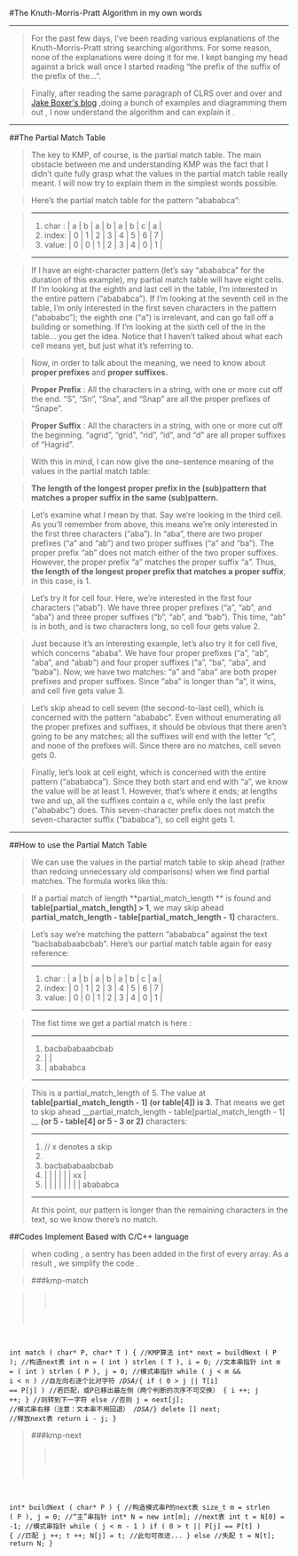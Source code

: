 #The Knuth-Morris-Pratt Algorithm in my own words
***
>For the past few days, I’ve been reading various explanations of the Knuth-Morris-Pratt string searching algorithms. For some reason, none of the explanations were doing it for me. I kept banging my head against a brick wall once I started reading “the prefix of the suffix of the prefix of the…”.

>Finally, after reading the same paragraph of CLRS over and over and [Jake Boxer's blog](http://jakeboxer.com/blog/2009/12/13/the-knuth-morris-pratt-algorithm-in-my-own-words/) ,doing a bunch of examples and diagramming them out , I now understand the algorithm and can explain it .
***

##The Partial Match Table
>The key to KMP, of course, is the partial match table. The main obstacle between me and understanding KMP was the fact that I didn’t quite fully grasp what the values in the partial match table really meant. I will now try to explain them in the simplest words possible.

>Here’s the partial match table for the pattern “abababca”:

>***
>1. char :  | a | b | a | b | a | b | c | a |
>2. index: | 0 | 1 | 2 | 3 | 4 | 5 | 6 | 7 |
>3. value: | 0 | 0 | 1 | 2 | 3 | 4 | 0 | 1 |

>***

>If I have an eight-character pattern (let’s say “abababca” for the duration of this example), my partial match table will have eight cells. If I’m looking at the eighth and last cell in the table, I’m interested in the entire pattern (“abababca”). If I’m looking at the seventh cell in the table, I’m only interested in the first seven characters in the pattern (“abababc”); the eighth one (“a”) is irrelevant, and can go fall off a building or something. If I’m looking at the sixth cell of the in the table… you get the idea. Notice that I haven’t talked about what each cell means yet, but just what it’s referring to.

>Now, in order to talk about the meaning, we need to know about **proper prefixes** and **proper suffixes.**

>**Proper Prefix** : All the characters in a string, with one or more cut off the end. “S”, “Sn”, “Sna”, and “Snap” are all the proper prefixes of “Snape”.

>**Proper Suffix** : All the characters in a string, with one or more cut off the beginning. “agrid”, “grid”, “rid”, “id”, and “d” are all proper suffixes of “Hagrid”.

>With this in mind, I can now give the one-sentence meaning of the values in the partial match table:

>**The length of the longest proper prefix in the (sub)pattern that matches a proper suffix in the same (sub)pattern.**

>Let’s examine what I mean by that. Say we’re looking in the third cell. As you’ll remember from above, this means we’re only interested in the first three characters (“aba”). In “aba”, there are two proper prefixes (“a” and “ab”) and two proper suffixes (“a” and “ba”). The proper prefix “ab” does not match either of the two proper suffixes. However, the proper prefix “a” matches the proper suffix “a”. Thus, **the length of the longest proper prefix that matches a proper suffix**, in this case, is 1.

>Let’s try it for cell four. Here, we’re interested in the first four characters (“abab”). We have three proper prefixes (“a”, “ab”, and “aba”) and three proper suffixes (“b”, “ab”, and “bab”). This time, “ab” is in both, and is two characters long, so cell four gets value 2.

>Just because it’s an interesting example, let’s also try it for cell five, which concerns “ababa”. We have four proper prefixes (“a”, “ab”, “aba”, and “abab”) and four proper suffixes (“a”, “ba”, “aba”, and “baba”). Now, we have two matches: “a” and “aba” are both proper prefixes and proper suffixes. Since “aba” is longer than “a”, it wins, and cell five gets value 3.

>Let’s skip ahead to cell seven (the second-to-last cell), which is concerned with the pattern “abababc”. Even without enumerating all the proper prefixes and suffixes, it should be obvious that there aren’t going to be any matches; all the suffixes will end with the letter “c”, and none of the prefixes will. Since there are no matches, cell seven gets 0.

>Finally, let’s look at cell eight, which is concerned with the entire pattern (“abababca”). Since they both start and end with “a”, we know the value will be at least 1. However, that’s where it ends; at lengths two and up, all the suffixes contain a c, while only the last prefix (“abababc”) does. This seven-character prefix does not match the seven-character suffix (“bababca”), so cell eight gets 1.
***

##How to use the Partial Match Table
>We can use the values in the partial match table to skip ahead (rather than redoing unnecessary old comparisons) when we find partial matches. The formula works like this:

>If a partial match of length **partial_match_length ** is found and __table[partial_match_length] > 1__, we may skip ahead __partial_match_length - table[partial_match_length - 1]__ characters.

>Let’s say we’re matching the pattern “abababca” against the text “bacbababaabcbab”. Here’s our partial match table again for easy reference:
>***
>1. char :  | a | b | a | b | a | b | c | a |
>2. index: | 0 | 1 | 2 | 3 | 4 | 5 | 6 | 7 |
>3. value: | 0 | 0 | 1 | 2 | 3 | 4 | 0 | 1 |
>***

>The fist time we get a partial match is here :
>***
>1.  bacbababaabcbab
>2.  | |
>3.  |  abababca
>***

>This is a partial_match_length of 5. The value at  __table[partial_match_length - 1]__ __(or table[4]) is 3__. That means we get to skip ahead __partial_match_length - table[partial_match_length - 1] __ __(or 5 - table[4] or 5 - 3 or 2)__ characters:
>***
> 1. // x denotes a skip 
> 2. 
> 3. bacbababaabcbab
> 4. | | | | | | xx | 
> 5. | | | | | | | | abababca
>***
>At this point, our pattern is longer than the remaining characters in the text, so we know there’s no match.

##Codes Implement Based with C/C++ language
>when coding , a sentry has been added in the first of every array. As a result , we simplify the code .

>###kmp-match

>><pre><code>
int match ( char* P, char* T ) {  //KMP算法
   int* next = buildNext ( P ); //构造next表
   int n = ( int ) strlen ( T ), i = 0; //文本串指针
   int m = ( int ) strlen ( P ), j = 0; //模式串指针
   while ( j < m  && i < n ) //自左向右逐个比对字符
    /*DSA*/{
      if ( 0 > j || T[i] == P[j] ) //若匹配，或P已移出最左侧（两个判断的次序不可交换）
         { i ++;  j ++; } //则转到下一字符
      else //否则
         j = next[j]; //模式串右移（注意：文本串不用回退）
      /*DSA*/}
   delete [] next; //释放next表
   return i - j;
}</code></pre>

>###kmp-next
>><pre><code>
int* buildNext ( char* P ) { //构造模式串P的next表
   size_t m = strlen ( P ), j = 0; //“主”串指针
   int* N = new int[m]; //next表
   int t = N[0] = -1; //模式串指针
   while ( j < m - 1 )
      if ( 0 > t || P[j] == P[t] ) { //匹配
         j ++; t ++;
         N[j] = t; //此句可改进...
      } else //失配
         t = N[t];
    return N;
}</code></pre>


